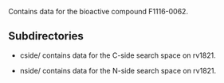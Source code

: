 Contains data for the bioactive compound F1116-0062.

## Subdirectories

- cside/ contains data for the C-side search space on rv1821.

- nside/ contains data for the N-side search space on rv1821.

